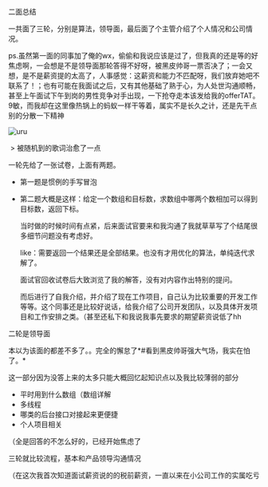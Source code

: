 二面总结

一共面了三轮，分别是算法，领导面，最后面了个主管介绍了个人情况和公司情况。

ps.虽然第一面的同事加了俺的wx，偷偷和我说应该是过了，但我真的还是等的好焦虑啊，一会想是不是领导面那轮答得不好呀，被黑皮帅哥一票否决了；一会又想，是不是薪资提的太高了，人事感觉：这薪资和能力不匹配呀，我们放弃她吧不联系了！；也有可能在我面试之后，又有其他基础了熟于心，为人处世沟通顺畅，甚至上午面试下午到岗的男性竞争对手出现，一下抢夺走本该发给我的offerTAT。9敏，而我却在这里像热锅上的蚂蚁一样干等着，属实不是长久之计，还是先干点别的分散一下精神

![uru](C:\Users\Administrator\Documents\GitHub\tamagua.github.io\assets\images\2021_07_08\uru.jpg)

​																		> 被随机到的歌词治愈了一点

一轮先给了一张试卷，上面有两题。

* 第一题是惯例的手写冒泡

* 第二题大概是这样：给定一个数组和目标数，求数组中哪两个数相加可以得到目标数，返回下标。

  当时做的时候时间有点紧，后来面试官要来和我沟通了我就草草写了个结尾很多细节问题没有考虑好。

  like：需要返回一个结果还是全部结果。也没有才用优化的算法，单纯迭代求解了。

  面试官回收试卷后大致浏览了我的解答，没有对内容作出特别的提问。

  而后进行了自我介绍，并介绍了现在工作项目，自己认为比较重要的开发工作等等。这个同事还是比较好说话，给我介绍了公司开发团队，以及具体开发项目和工作安排之类。（甚至还私下和我说我事先要求的期望薪资说低了hh

二轮是领导面 

本以为该面的都差不多了。。完全的懈怠了*#看到黑皮帅哥强大气场，我实在怕了。*

这一部分因为没答上来的太多只能大概回忆起知识点以及我比较薄弱的部分

* 平时用到什么数组（数组详解
* 多线程
* 哪类的后台接口对接起来更便捷
* 个人项目相关

（全是回答的不怎么好的，已经开始焦虑了

三轮就比较流程，基本和产品领导沟通情况

（在这次我首次知道面试薪资说的的税前薪资，一直以来在小公司工作的实属吃亏



